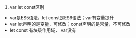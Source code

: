 1. var let const区别
- var是ES5语法，let const是ES6语法；var有变量提升
- var let声明的是变量，可修改；const声明的是常量，不可修改
- let const 有块级作用域， var没有
